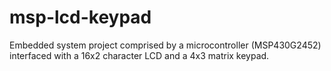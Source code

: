 # msp-lcd-keypad
Embedded system project comprised by a microcontroller (MSP430G2452) interfaced with a 16x2 character LCD and a 4x3 matrix keypad.
